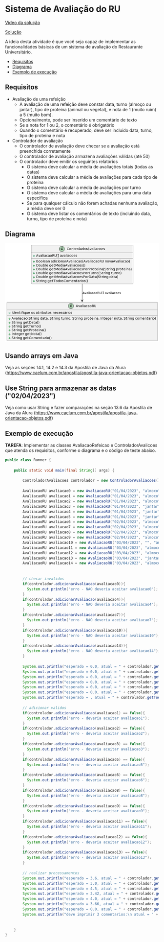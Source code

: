 # Sistema de Avaliação do RU

[Vídeo da solução](https://www.youtube.com/watch?v=qHeVDBt-OhA)

[Solução](https://onlinegdb.com/Vs2HdxRgx)

A ideia desta atividade é que você seja capaz de implementar as funcionalidades
básicas de um sistema de avaliação do Restaurante Universitário.

- [Requisitos](#requisitos)
- [Diagrama](#diagrama)
- [Exemplo de execução](#exemplo-de-execução)

## Requisitos

- Avaliação de uma refeição
  - A avaliação de uma refeição deve constar data, turno (almoço ou jantar), tipo de proteína (animal ou vegetal), e nota de 1 (muito ruim) a 5 (muito bom). 
  - Opcionalmente, pode ser inserido um comentário de texto
  - Se a nota for 1 ou 2, o comentário é obrigatório
  - Quando o comentário é recuperado, deve ser incluído data, turno, tipo de proteína e nota
- Controlador de avaliação
  - O controlador de avaliação deve checar se a avaliação está preenchida corretamente
  - O controlador de avaliação armazena avaliações válidas (até 50)
  - O controlador deve emitir os seguintes relatórios
    - O sistema deve calcular a média de avaliações totais (todas as datas)
    - O sistema deve calcular a média de avaliações para cada tipo de proteína
    - O sistema deve calcular a média de avaliações por turno
    - O sistema deve calcular a média de avaliações para uma data específica
    - Se para qualquer cálculo não forem achadas nenhuma avaliação, a média deve ser 0
    - O sistema deve listar os comentários de texto (incluindo data, turno, tipo de proteína e nota)

## Diagrama
![Diagrama UML](avaliacao-ru.png)


## Usando arrays em Java 

Veja as seções 14.1, 14.2 e 14.3 da Apostila de Java da Alura (https://www.caelum.com.br/apostila/apostila-java-orientacao-objetos.pdf)

## Use String para armazenar as datas ("02/04/2023")

Veja como usar String e fazer comparações na seção 13.6 da Apostila de Java da Alura (https://www.caelum.com.br/apostila/apostila-java-orientacao-objetos.pdf)


## Exemplo de execução 

**TAREFA**: Implementar as classes AvaliacaoRefeicao e ControladorAvalicoes que atenda os requisitos, conforme o diagrama e o código de teste abaixo.

```java
public class Runner {

    public static void main(final String[] args) {

        ControladorAvaliacoes controlador = new ControladorAvaliacoes();

        AvaliacaoRU avaliacao0 = new AvaliacaoRU("01/04/2023", "almoco", "animal", 0, "");// invalida
        AvaliacaoRU avaliacao1 = new AvaliacaoRU("01/04/2023", "almoco", "animal", 3, "");
        AvaliacaoRU avaliacao2 = new AvaliacaoRU("01/04/2023", "almoco", "animal", 4, "para ficar melhor blah blah...");
        AvaliacaoRU avaliacao3 = new AvaliacaoRU("01/04/2023", "jantar", "vegetal", 5, "");
        AvaliacaoRU avaliacao4 = new AvaliacaoRU("01/04/2023", "jantar", "animal", 2, ""); // invalida
        AvaliacaoRU avaliacao5 = new AvaliacaoRU("01/04/2023", "jantar", "animal", 2, "comida fria");
        AvaliacaoRU avaliacao6 = new AvaliacaoRU("02/04/2023", "almoco", "vegetal", 5, "");
        AvaliacaoRU avaliacao7 = new AvaliacaoRU("02/04/2023", "almoco", "", 4, ""); // invalida
        AvaliacaoRU avaliacao8 = new AvaliacaoRU("02/04/2023", "almoco", "animal", 3, "");
        AvaliacaoRU avaliacao9 = new AvaliacaoRU("02/04/2023", "almoco", "animal", 3, "");
        AvaliacaoRU avaliacao10 = new AvaliacaoRU("03/04/2023", "", "animal", 3, ""); // invalida
        AvaliacaoRU avaliacao11 = new AvaliacaoRU("03/04/2023", "almoco", "animal", 3, "");
        AvaliacaoRU avaliacao12 = new AvaliacaoRU("03/04/2023", "almoco", "vegetal", 3, "");
        AvaliacaoRU avaliacao13 = new AvaliacaoRU("03/04/2023", "jantar", "vegetal", 5, "bom demais");
        AvaliacaoRU avaliacao14 = new AvaliacaoRU("03/04/2023", "almoco", "animal", 6, ""); // invalida


        // checar invalidos
        if(controlador.adicionarAvaliacao(avaliacao0)){
          System.out.println("erro - NAO deveria aceitar avaliacao0");
        }
        if(controlador.adicionarAvaliacao(avaliacao4)){
          System.out.println("erro - NAO deveria aceitar avaliacao4");
        }
        if(controlador.adicionarAvaliacao(avaliacao7)){
          System.out.println("erro - NAO deveria aceitar avaliacao7");
        }
        if(controlador.adicionarAvaliacao(avaliacao10)){
          System.out.println("erro - NAO deveria aceitar avaliacao10");
        }
        if(controlador.adicionarAvaliacao(avaliacao14)){
          System.out.println("erro - NAO deveria aceitar avaliacao14");
        }

        System.out.println("esperado = 0.0, atual = " + controlador.getMediaAvaliacoes());
        System.out.println("esperado = 0.0, atual = " + controlador.getMediaAvaliacoesPorProteina("animal"));
        System.out.println("esperado = 0.0, atual = " + controlador.getMediaAvaliacoesPorProteina("vegetal"));
        System.out.println("esperado = 0.0, atual = " + controlador.getMediaAvaliacoesPorTurno("almoco"));
        System.out.println("esperado = 0.0, atual = " + controlador.getMediaAvaliacoesPorTurno("jantar"));
        System.out.println("esperado = 0.0, atual = " + controlador.getMediaAvaliacoesPorData("02/04/2023"));
        System.out.println("esperado = , atual = " + controlador.getTodosComentarios());

        // adicionar validos
        if(controlador.adicionarAvaliacao(avaliacao1) == false){
          System.out.println("erro - deveria aceitar avaliacao1");
        }
        if(controlador.adicionarAvaliacao(avaliacao2) == false){
          System.out.println("erro - deveria aceitar avaliacao2");
        }
        if(controlador.adicionarAvaliacao(avaliacao3) == false){
          System.out.println("erro - deveria aceitar avaliacao3");
        }
        if(controlador.adicionarAvaliacao(avaliacao5) == false){
          System.out.println("erro - deveria aceitar avaliacao5");
        }
        if(controlador.adicionarAvaliacao(avaliacao6) == false){
          System.out.println("erro - deveria aceitar avaliacao6");
        }
        if(controlador.adicionarAvaliacao(avaliacao8) == false){
          System.out.println("erro - deveria aceitar avaliacao8");
        }
        if(controlador.adicionarAvaliacao(avaliacao9) == false){
          System.out.println("erro - deveria aceitar avaliacao9");
        }
        if(controlador.adicionarAvaliacao(avaliacao11) == false){
          System.out.println("erro - deveria aceitar avaliacao11");
        }
        if(controlador.adicionarAvaliacao(avaliacao12) == false){
          System.out.println("erro - deveria aceitar avaliacao12");
        }
        if(controlador.adicionarAvaliacao(avaliacao13) == false){
          System.out.println("erro - deveria aceitar avaliacao13");
        }
      
        // realizar processamentos
        System.out.println("esperado = 3.6, atual = " + controlador.getMediaAvaliacoes());
        System.out.println("esperado = 3.0, atual = " + controlador.getMediaAvaliacoesPorProteina("animal"));
        System.out.println("esperado = 4.5, atual = " + controlador.getMediaAvaliacoesPorProteina("vegetal"));
        System.out.println("esperado = 3.42, atual = " + controlador.getMediaAvaliacoesPorTurno("almoco"));
        System.out.println("esperado = 4.0, atual = " + controlador.getMediaAvaliacoesPorTurno("jantar"));
        System.out.println("esperado = 3.66, atual = " + controlador.getMediaAvaliacoesPorData("02/04/2023"));
        System.out.println("esperado = 0.0, atual = " + controlador.getMediaAvaliacoesPorData("05/04/2023"));
        System.out.println("deve imprimir 3 comentarios:\n atual = " + controlador.getTodosComentarios());


    }
}
```
